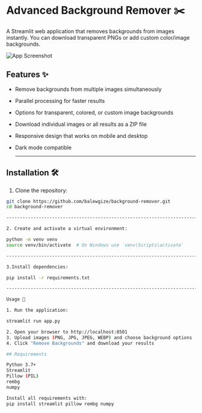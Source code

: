 # Advanced Background Remover ✂️

A Streamlit web application that removes backgrounds from images instantly. You can download transparent PNGs or add custom color/image backgrounds.

![App Screenshot](screenshot.png)

## Features ✨

- Remove backgrounds from multiple images simultaneously
- Parallel processing for faster results
- Options for transparent, colored, or custom image backgrounds
- Download individual images or all results as a ZIP file
- Responsive design that works on mobile and desktop
- Dark mode compatible

  ---------------------------------------------------------------------------------------------------------------------------------------------------------------

## Installation 🛠️

1. Clone the repository:
```bash
git clone https://github.com/balewgize/background-remover.git
cd background-remover

---------------------------------------------------------------------------------------------------------------------------------------------------------------

2. Create and activate a virtual environment:

python -m venv venv
source venv/bin/activate  # On Windows use `venv\Scripts\activate`

----------------------------------------------------------------------------------------------------------------------------------------------------------------

3.Install dependencies:

pip install -r requirements.txt

----------------------------------------------------------------------------------------------------------------------------------------------------------------

Usage 🚀

1. Run the application:

streamlit run app.py

2. Open your browser to http://localhost:8501
3. Upload images (PNG, JPG, JPEG, WEBP) and choose background options
4. Click "Remove Backgrounds" and download your results

## Requirements

Python 3.7+
Streamlit
Pillow (PIL)
rembg
numpy

Install all requirements with:
pip install streamlit pillow rembg numpy



